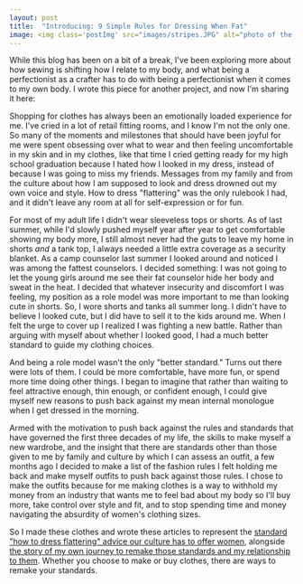 ```yaml
---
layout: post
title:  "Introducing: 9 Simple Rules for Dressing When Fat"
image: <img class='postImg' src="images/stripes.JPG" alt="photo of the author sitting under a tree wearing bright avocado print leggings and a shirt with horizontal gray and yellow stripes. She is wearing sunglasses and reading a book."/> 
---
```


While this blog has been on a bit of a break, I've been exploring more about how sewing is shifting how I relate to my body, and what being a perfectionist as a crafter has to do with being a perfectionist when it comes to my own body. I wrote this piece for another project, and now I'm sharing it here: 

Shopping for clothes has always been an emotionally loaded experience for me. I've cried in a lot of retail fitting rooms, and I know I'm not the only one. So many of the moments and milestones that should have been joyful for me were spent obsessing over what to wear and then feeling uncomfortable in my skin and in my clothes, like that time I cried getting ready for my high school graduation because I hated how I looked in my dress, instead of because I was going to miss my friends. Messages from my family and from the culture about how I am supposed to look and dress drowned out my own voice and style. How to dress "flattering" was the only rulebook I had, and it didn't leave any room at all for self-expression or for fun. 

For most of my adult life I didn't wear sleeveless tops or shorts. As of last summer, while I'd slowly pushed myself year after year to get comfortable showing my body more, I still almost never had the guts to leave my home in shorts <i>and</i> a tank top, I always needed a little extra coverage as a security blanket. As a camp counselor last summer I looked around and noticed I was among the fattest counselors. I decided something: I was not going to let the young girls around me see their fat counselor hide her body and sweat in the heat. I decided that whatever insecurity and discomfort I was feeling, my position as a role model was more important to me than looking cute in shorts. So, I wore shorts and tanks all summer long. I didn't have to believe I looked cute, but I did have to sell it to the kids around me. When I felt the urge to cover up I realized I was fighting a new battle. Rather than arguing with myself about whether I looked good, I had a much better standard to guide my clothing choices.

And being a role model wasn't the only "better standard." Turns out there were lots of them. I could be more comfortable, have more fun, or spend more time doing other things. I began to imagine that rather than waiting to feel attractive enough, thin enough, or confident enough, I could give myself new reasons to push back against my mean internal monologue when I get dressed in the morning. 

Armed with the motivation to push back against the rules and standards that have governed the first three decades of my life, the skills to make myself a new wardrobe, and the insight that there are standards other than those given to me by family and culture by which I can assess an outfit, a few months ago I decided to make a list of the fashion rules I felt holding me back and make myself outfits to push back against those rules. I chose to make the outfits because for me making clothes is a way to withhold my money from an industry that wants me to feel bad about my body so I'll buy more, take control over  style and fit, and to stop spending time and money navigating the absurdity of women's clothing sizes.

So I made these clothes and wrote these articles to represent the <a href="evilTwin.html">standard "how to dress flattering" advice our culture has to offer women</a>, alongside <a href="daisyChain.html">the story of my own journey to remake those standards and my relationship to them</a>. Whether you choose to make or buy clothes, there are ways to remake your standards.